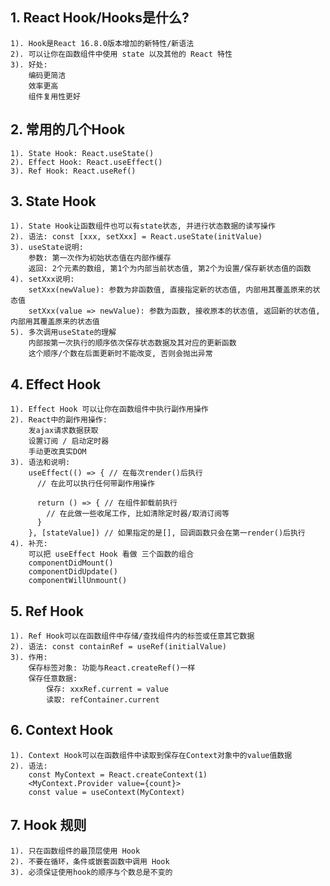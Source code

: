 ## 1. React Hook/Hooks是什么?
    1). Hook是React 16.8.0版本增加的新特性/新语法
    2). 可以让你在函数组件中使用 state 以及其他的 React 特性
    3). 好处:
        编码更简洁
        效率更高
        组件复用性更好

## 2. 常用的几个Hook
    1). State Hook: React.useState()
    2). Effect Hook: React.useEffect()
    3). Ref Hook: React.useRef()

## 3. State Hook
    1). State Hook让函数组件也可以有state状态, 并进行状态数据的读写操作
    2). 语法: const [xxx, setXxx] = React.useState(initValue)  
    3). useState说明:
        参数: 第一次作为初始状态值在内部作缓存
        返回: 2个元素的数组, 第1个为内部当前状态值, 第2个为设置/保存新状态值的函数
    4). setXxx说明:
        setXxx(newValue): 参数为非函数值, 直接指定新的状态值, 内部用其覆盖原来的状态值
        setXxx(value => newValue): 参数为函数, 接收原本的状态值, 返回新的状态值, 内部用其覆盖原来的状态值
    5). 多次调用useState的理解
        内部按第一次执行的顺序依次保存状态数据及其对应的更新函数
        这个顺序/个数在后面更新时不能改变, 否则会抛出异常

## 4. Effect Hook
    1). Effect Hook 可以让你在函数组件中执行副作用操作
    2). React中的副作用操作:
        发ajax请求数据获取
        设置订阅 / 启动定时器
        手动更改真实DOM
    3). 语法和说明: 
        useEffect(() => { // 在每次render()后执行
          // 在此可以执行任何带副作用操作
          
          return () => { // 在组件卸载前执行
            // 在此做一些收尾工作, 比如清除定时器/取消订阅等
          }
        }, [stateValue]) // 如果指定的是[], 回调函数只会在第一render()后执行
    4). 补充:
        可以把 useEffect Hook 看做 三个函数的组合
        componentDidMount()
        componentDidUpdate()
        componentWillUnmount() 

## 5. Ref Hook
    1). Ref Hook可以在函数组件中存储/查找组件内的标签或任意其它数据
    2). 语法: const containRef = useRef(initialValue)
    3). 作用:
        保存标签对象: 功能与React.createRef()一样
        保存任意数据: 
            保存: xxxRef.current = value
            读取: refContainer.current

## 6. Context Hook
    1). Context Hook可以在函数组件中读取到保存在Context对象中的value值数据
    2). 语法: 
        const MyContext = React.createContext(1)
        <MyContext.Provider value={count}>
        const value = useContext(MyContext)

## 7. Hook 规则
    1). 只在函数组件的最顶层使用 Hook
    2). 不要在循环，条件或嵌套函数中调用 Hook
    3). 必须保证使用hook的顺序与个数总是不变的
